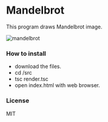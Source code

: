 # Mandelbrot
This program draws Mandelbrot image. 

![mandelbrot](https://cloud.githubusercontent.com/assets/20022968/19216490/bac8a27e-8d72-11e6-8409-108a3c48c622.png)


### How to install
* download the files.
* cd <download directory>/src
* tsc render.tsc
* open index.html with web browser.


### License
MIT
